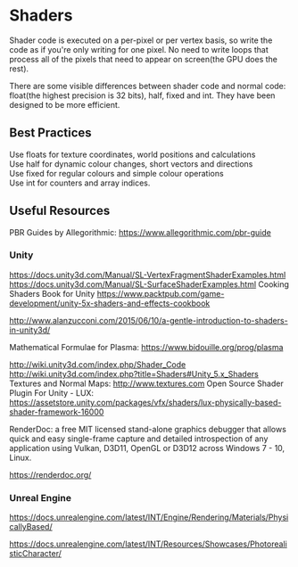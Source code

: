 # Shaders
Shader code is executed on a per-pixel or per vertex basis, so write the code as if you're only writing for one pixel. No need to write loops that process all of the pixels that need to appear on screen(the GPU does the rest).

There are some visible differences between shader code and normal code: float(the highest precision is 32 bits), half, fixed and int. They have been designed to be more efficient.

## Best Practices

Use floats for texture coordinates, world positions and calculations<br>
Use half for dynamic colour changes, short vectors and directions<br>
Use fixed for regular colours and simple colour operations<br>
Use int for counters and array indices.<br>

## Useful Resources
PBR Guides by Allegorithmic: https://www.allegorithmic.com/pbr-guide

### Unity
https://docs.unity3d.com/Manual/SL-VertexFragmentShaderExamples.html
https://docs.unity3d.com/Manual/SL-SurfaceShaderExamples.html
Cooking Shaders Book for Unity https://www.packtpub.com/game-development/unity-5x-shaders-and-effects-cookbook

http://www.alanzucconi.com/2015/06/10/a-gentle-introduction-to-shaders-in-unity3d/

Mathematical Formulae for Plasma: https://www.bidouille.org/prog/plasma

http://wiki.unity3d.com/index.php/Shader_Code
http://wiki.unity3d.com/index.php?title=Shaders#Unity_5.x_Shaders
Textures and Normal Maps: http://www.textures.com
Open Source Shader Plugin For Unity - LUX: https://assetstore.unity.com/packages/vfx/shaders/lux-physically-based-shader-framework-16000

RenderDoc: a free MIT licensed stand-alone graphics debugger that allows quick and easy single-frame capture and detailed introspection of any application using Vulkan, D3D11, OpenGL or D3D12 across Windows 7 - 10, Linux.

https://renderdoc.org/

### Unreal Engine

https://docs.unrealengine.com/latest/INT/Engine/Rendering/Materials/PhysicallyBased/

https://docs.unrealengine.com/latest/INT/Resources/Showcases/PhotorealisticCharacter/


